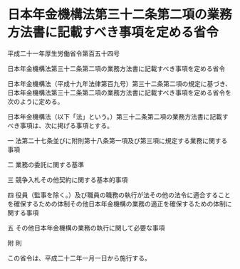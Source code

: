 # 日本年金機構法第三十二条第二項の業務方法書に記載すべき事項を定める省令

平成二十一年厚生労働省令第百五十四号

日本年金機構法第三十二条第二項の業務方法書に記載すべき事項を定める省令

日本年金機構法（平成十九年法律第百九号）第三十二条第二項の規定に基づき、日本年金機構法第三十二条第二項の業務方法書に記載すべき事項を定める省令を次のように定める。

日本年金機構法（以下「法」という。）第三十二条第二項の業務方法書に記載すべき事項は、次に掲げる事項とする。

一 法第二十七条並びに附則第十八条第一項及び第三項に規定する業務に関する事項

二 業務の委託に関する基準

三 競争入札その他契約に関する基本的事項

四 役員（監事を除く。）及び職員の職務の執行が法その他の法令に適合することを確保するための体制その他日本年金機構の業務の適正を確保するための体制に関する事項

五 その他日本年金機構の業務の執行に関して必要な事項

附 則

この省令は、平成二十二年一月一日から施行する。
